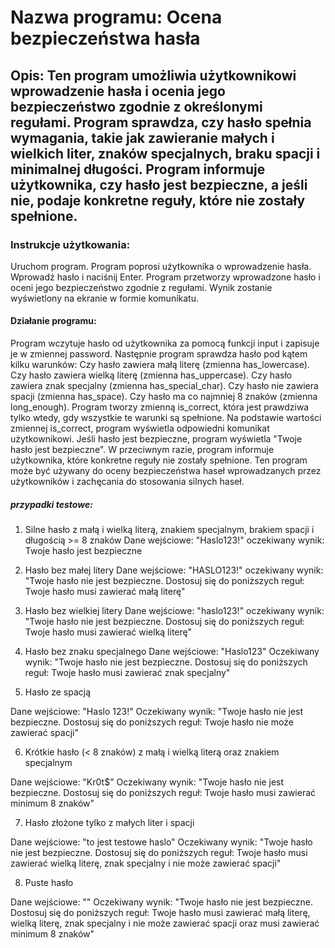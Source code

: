 # Nazwa programu: Ocena bezpieczeństwa hasła

## Opis: Ten program umożliwia użytkownikowi wprowadzenie hasła i ocenia jego bezpieczeństwo zgodnie z określonymi regułami. Program sprawdza, czy hasło spełnia wymagania, takie jak zawieranie małych i wielkich liter, znaków specjalnych, braku spacji i minimalnej długości. Program informuje użytkownika, czy hasło jest bezpieczne, a jeśli nie, podaje konkretne reguły, które nie zostały spełnione.

### Instrukcje użytkowania:

Uruchom program.
Program poprosi użytkownika o wprowadzenie hasła. Wprowadź hasło i naciśnij Enter.
Program przetworzy wprowadzone hasło i oceni jego bezpieczeństwo zgodnie z regułami.
Wynik zostanie wyświetlony na ekranie w formie komunikatu.

#### Działanie programu:

Program wczytuje hasło od użytkownika za pomocą funkcji input i zapisuje je w zmiennej password.
Następnie program sprawdza hasło pod kątem kilku warunków:
Czy hasło zawiera małą literę (zmienna has_lowercase).
Czy hasło zawiera wielką literę (zmienna has_uppercase).
Czy hasło zawiera znak specjalny (zmienna has_special_char).
Czy hasło nie zawiera spacji (zmienna has_space).
Czy hasło ma co najmniej 8 znaków (zmienna long_enough).
Program tworzy zmienną is_correct, która jest prawdziwa tylko wtedy, gdy wszystkie te warunki są spełnione.
Na podstawie wartości zmiennej is_correct, program wyświetla odpowiedni komunikat użytkownikowi. Jeśli hasło jest bezpieczne, program wyświetla "Twoje hasło jest bezpieczne". W przeciwnym razie, program informuje użytkownika, które konkretne reguły nie zostały spełnione.
Ten program może być używany do oceny bezpieczeństwa haseł wprowadzanych przez użytkowników i zachęcania do stosowania silnych haseł.

##### przypadki testowe:

1. Silne hasło z małą i wielką literą, znakiem specjalnym, brakiem spacji i długością >= 8 znaków
Dane wejściowe: "Haslo123!"
oczekiwany wynik: Twoje hasło jest bezpieczne 

2. Hasło bez małej litery
Dane wejściowe: "HASLO123!"
oczekiwany wynik: "Twoje hasło nie jest bezpieczne. Dostosuj się do poniższych reguł: Twoje hasło musi zawierać małą literę"

3. Hasło bez wielkiej litery
Dane wejściowe: "haslo123!"
oczekiwany wynik: "Twoje hasło nie jest bezpieczne. Dostosuj się do poniższych reguł: Twoje hasło musi zawierać wielką literę"

4. Hasło bez znaku specjalnego
Dane wejściowe: "Haslo123"
Oczekiwany wynik: "Twoje hasło nie jest bezpieczne. Dostosuj się do poniższych reguł: Twoje hasło musi zawierać znak specjalny"

5. Hasło ze spacją

Dane wejściowe: "Haslo 123!"
Oczekiwany wynik: "Twoje hasło nie jest bezpieczne. Dostosuj się do poniższych reguł: Twoje hasło nie może zawierać spacji"

6. Krótkie hasło (< 8 znaków) z małą i wielką literą oraz znakiem specjalnym

Dane wejściowe: "Kr0t$"
Oczekiwany wynik: "Twoje hasło nie jest bezpieczne. Dostosuj się do poniższych reguł: Twoje hasło musi zawierać minimum 8 znaków"

7. Hasło złożone tylko z małych liter i spacji

Dane wejściowe: "to jest testowe haslo"
Oczekiwany wynik: "Twoje hasło nie jest bezpieczne. Dostosuj się do poniższych reguł: Twoje hasło musi zawierać wielką literę, znak specjalny i nie może zawierać spacji"

8. Puste hasło

Dane wejściowe: ""
Oczekiwany wynik: "Twoje hasło nie jest bezpieczne. Dostosuj się do poniższych reguł: Twoje hasło musi zawierać małą literę, wielką literę, znak specjalny i nie może zawierać spacji oraz musi zawierać minimum 8 znaków"
